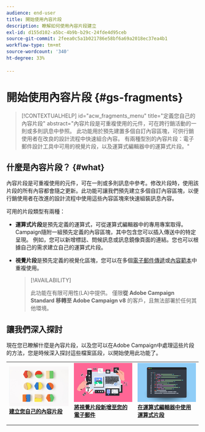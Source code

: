 ```yaml
---
audience: end-user
title: 開始使用內容片段
description: 瞭解如何使用內容片段建立
exl-id: d155d102-a5bc-4b9b-b29c-24fde4d95ceb
source-git-commit: 2feea0c5a1b021786e58bf6a69a2018ec37ea4b1
workflow-type: tm+mt
source-wordcount: '340'
ht-degree: 33%

---
```


# 開始使用內容片段 {#gs-fragments}

>[!CONTEXTUALHELP]
>id="acw_fragments_menu"
>title="定義您自己的內容片段"
>abstract="內容片段是可重複使用的元件，可在跨行銷活動的一則或多則訊息中參照。 此功能用於預先建置多個自訂內容區塊，可供行銷使用者在改良的設計流程中快速組合內容。 有兩種型別的內容片段：電子郵件設計工具中可用的視覺片段，以及運算式編輯器中的運算式片段。"

## 什麼是內容片段？ {#what}

內容片段是可重複使用的元件，可在一則或多則訊息中參考。修改片段時，使用該片段的所有內容都會隨之更新。此功能可讓我們預先建立多個自訂內容區塊，以便行銷使用者在改進的設計流程中使用這些內容區塊來快速組裝訊息內容。

可用的片段類型有兩種：

* **運算式片段**&#x200B;是預先定義的運算式，可從運算式編輯器中的專用專案取得。 Campaign隨附一組預先定義的內容區塊，其中包含您可以插入傳送中的特定呈現。 例如，您可以新增標誌、問候訊息或訊息鏡像頁面的連結。您也可以根據自己的需求建立自己的運算式片段。

* **視覺片段**&#x200B;是預先定義的視覺化區塊，您可以在多個[電子郵件傳遞](../email/get-started-email-designer.md)或[內容範本](../email/use-email-templates.md)中重複使用。

  >[!AVAILABILITY]
  >
  >此功能在有限可用性(LA)中提供。 僅限&#x200B;**從 Adobe Campaign Standard 移轉至 Adobe Campaign v8** 的客戶，且無法部署於任何其他環境。

## 讓我們深入探討

現在您已瞭解什麼是內容片段，以及您可以在Adobe Campaign中處理這些片段的方法，您是時候深入探討這些檔案區段，以開始使用此功能了。

<table style="table-layout:fixed"><tr style="border: 0;">
<td>
<a href="create-fragment.md">
<img alt="建立您自己的運算式片段" src="assets/do-not-localize/create-fragment.png">
</a>
<div>
<a href="create-fragment.md"><strong>建立您自己的內容片段</strong></a>
</div>
<p>
</td>
<td>
<a href="use-visual-fragments.md">
<img alt="在你的電子郵件中新增視覺內容片段" src="assets/do-not-localize/visual.png">
</a>
<div><a href="use-visual-fragments.md"><strong>將視覺片段新增至您的電子郵件</strong>
</div>
<p>
</td>
<td>
<a href="use-expression-fragments.md">
<img alt="將運算式片段新增至運算式編輯器" src="assets/do-not-localize/expression.png">
</a>
<div>
<a href="use-expression-fragments.md"><strong>在運算式編輯器中使用運算式片段</strong></a>
</div>
<p></td>
</tr></table>
